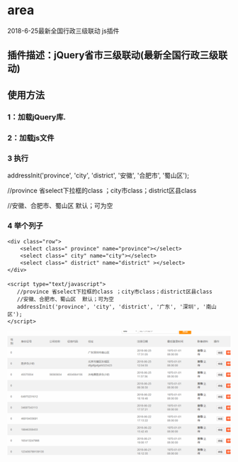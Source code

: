 # area
2018-6-25最新全国行政三级联动 js插件
## 插件描述：jQuery省市三级联动(最新全国行政三级联动)

## 使用方法

### 1：加载jQuery库.
<script src="http://www.jq22.com/jquery/jquery-1.10.2.js"></script>

### 2：加载js文件
<script src="area.js"></script>

### 3 执行
addressInit('province', 'city', 'district', '安徽', '合肥市', '蜀山区');

//province 省select下拉框的class ；city市class；district区县class

//安徽、合肥市、蜀山区  默认；可为空

### 4 举个列子
 ```  
 <div class="row">
     <select class=" province" name="province"></select>
     <select class=" city" name="city"></select>
     <select class=" district" name="district" ></select>
 </div>
 
 <script type="text/javascript">
    //province 省select下拉框的class ；city市class；district区县class
    //安徽、合肥市、蜀山区  默认；可为空
	addressInit('province', 'city', 'district', '广东', '深圳', '南山区');
</script>
 ```
![演示](https://github.com/melodyne/area/blob/master/eg.gif?raw=true)
